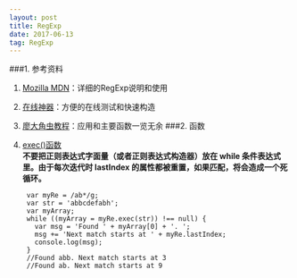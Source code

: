 ```yaml
---
layout: post
title: RegExp
date: 2017-06-13
tag: RegExp
---
```

###1. 参考资料
1. [Mozilla MDN](https://developer.mozilla.org/zh-CN/docs/Web/JavaScript/Reference/Global_Objects/RegExp)：详细的RegExp说明和使用
2. [在线神器](http://regexr.com/)：方便的在线测试和快速构造
3. [廖大角虫教程](http://www.liaoxuefeng.com/wiki/001434446689867b27157e896e74d51a89c25cc8b43bdb3000/001434499503920bb7b42ff6627420da2ceae4babf6c4f2000)：应用和主要函数一览无余
###2. 函数
1. [exec()函数](https://developer.mozilla.org/en-US/docs/Web/JavaScript/Reference/Global_Objects/RegExp/exec)  
**不要把正则表达式字面量（或者正则表达式构造器）放在 while 条件表达式里。由于每次迭代时 lastIndex 的属性都被重置，如果匹配，将会造成一个死循环。**

		var myRe = /ab*/g;
		var str = 'abbcdefabh';
		var myArray;
		while ((myArray = myRe.exec(str)) !== null) {
		  var msg = 'Found ' + myArray[0] + '. ';
		  msg += 'Next match starts at ' + myRe.lastIndex;
		  console.log(msg);
		}
        //Found abb. Next match starts at 3
        //Found ab. Next match starts at 9








